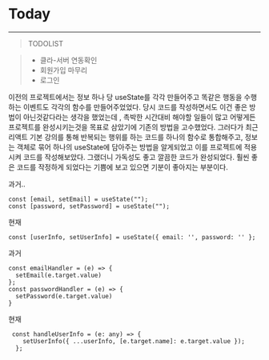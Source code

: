 # Today
-----------------
> TODOLIST

>- 클라-서버 연동확인
>- 회원가입 마무리
>- 로그인


이전의 프로젝트에서는 정보 하나 당 useState를 각각 만들어주고 똑같은 행동을 수행하는 이벤트도 각각의 함수를 만들어주었었다. 당시 코드를 작성하면서도 이건 좋은 방법이 아닌것같다라는 생각을 했었는데 , 촉박한 시간대비 해야할 일들이 많고 어떻게든 프로젝트를 완성시키는것을 목표로 삼았기에 기존의 방법을 고수했었다.  그러다가 최근 리액트 기본 강의를 통해 반복되는 행위를 하는 코드를 하나의 함수로 통합해주고, 정보는 객체로 묶어 하나의 useState에 담아주는 방법을 알게되었고 이를 프로젝트에 적용 시켜 코드를 작성해보았다.  그랬더니  가독성도 좋고 깔끔한 코드가 완성되었다. 훨씬 좋은 코드를 작정하게 되었다는 기쁨에 보고 있으면 기분이 좋아지는 부분이다.

과거..
```
const [email, setEmail] = useState("");
const [password, setPassword] = useState("");
```

현재
```
const [userInfo, setUserInfo] = useState({ email: '', password: '' };
```
과거
```
const emailHandler = (e) => {
  setEmail(e.target.value)
};
const passwordHandler = (e) => {
  setPassword(e.target.value)
}
```
현재
```
 const handleUserInfo = (e: any) => {
    setUserInfo({ ...userInfo, [e.target.name]: e.target.value });
  };
```




